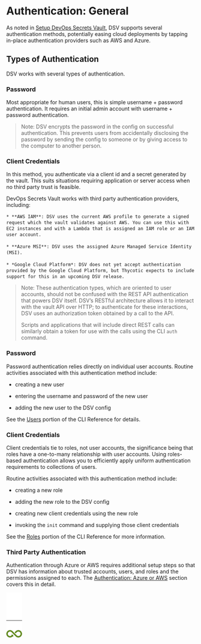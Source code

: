 ﻿[title]: # (Authentication: General)
[tags]: # (DevOps Secrets Vault,DSV,)
[priority]: # (1400)

# Authentication: General

As noted in [Setup DevOps Secrets Vault](../setup/index.md), DSV supports several authentication methods, potentially easing cloud deployments by tapping in-place authentication providers such as AWS and Azure.

## Types of Authentication

DSV works with several types of authentication.

### Password

Most appropriate for human users, this is simple username + password authentication. It requires an initial admin account with username + password authentication.

> Note: DSV encrypts the password in the config on successful authentication. This prevents users from accidentally disclosing the password by sending the config to someone or by giving access to the computer to another person.

### Client Credentials

In this method, you authenticate via a client id and a secret generated by the vault. This suits situations requiring application or server access when no third party trust is feasible.

DevOps Secrets Vault works with third party authentication providers, including:

    * **AWS IAM**: DSV uses the current AWS profile to generate a signed request which the vault validates against AWS. You can use this with EC2 instances and with a Lambda that is assigned an IAM role or an IAM user account.

    * **Azure MSI**: DSV uses the assigned Azure Managed Service Identity (MSI).

    * *Google Cloud Platform*: DSV does not yet accept authentication provided by the Google Cloud Platform, but Thycotic expects to include support for this in an upcoming DSV release.

> Note: These authentication types, which are oriented to user accounts, should not be confused with the REST API authentication that powers DSV itself. DSV’s RESTful architecture allows it to interact with the vault API over HTTP; to authenticate for these interactions, DSV uses an authorization token obtained by a call to the API.
>
> Scripts and applications that will include direct REST calls can similarly obtain a token for use with the calls using the CLI `auth` command.

### Password

Password authentication relies directly on individual user accounts. Routine activities associated with this authentication method include:

* creating a new user

* entering the username and password of the new user

* adding the new user to the DSV config

See the [Users](../cli-ref/users.md) portion of the CLI Reference for details.

### Client Credentials

Client credentials tie to roles, not user accounts, the significance being that roles have a one-to-many relationship with user accounts. Using roles-based authentication allows you to efficiently apply uniform authentication requirements to collections of users.

Routine activities associated with this authentication method include:

* creating a new role

* adding the new role to the DSV config

* creating new client credentials using the new role

* invoking the `init` command and supplying those client credentials

See the [Roles](../cli-ref/roles.md) portion of the CLI Reference for more information.

### Third Party Authentication

Authentication through Azure or AWS requires additional setup steps so that DSV has information about trusted accounts, users, and roles and the permissions assigned to each. The [Authentication: Azure or AWS](../authent-azure-aws/index.md) section covers this in detail.

![Article End](../dsv-bug.png)

  

